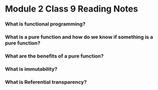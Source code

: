 # Module 2 Class 9 Reading Notes

### What is functional programming?

### What is a pure function and how do we know if something is a pure function?

### What are the benefits of a pure function?

### What is immutability?

### What is Referential transparency?

